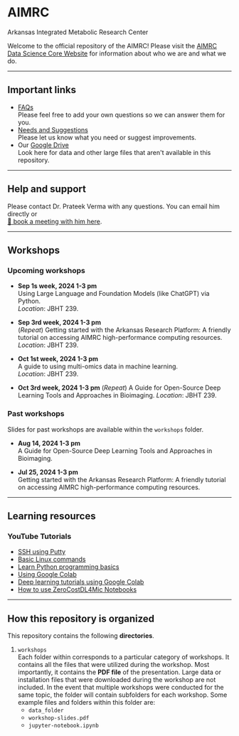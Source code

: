 # AIMRC
Arkansas Integrated Metabolic Research Center

Welcome to the official repository of the AIMRC! Please visit the [AIMRC Data Science Core Website](https://aimrc.uark.edu/data-science-core/) for information about who we are and what we do.

<!-- ======================================================================= -->
<hr />

## Important links
- [FAQs](https://docs.google.com/spreadsheets/d/1pjgfuuv26Eu6dSdPZIqwgkeo1Igc62Dvtoqko9kQPEk/edit?usp=sharing)  
Please feel free to add your own questions so we can answer them for you.
- [Needs and Suggestions](https://docs.google.com/spreadsheets/d/1ErkeeazvAv8t3vzDSKre1T73wkoNbBaw2xFYwXjeqoQ/edit?usp=sharing)  
Please let us know what you need or suggest improvements.
- Our [Google Drive](https://drive.google.com/drive/folders/1r0oteK5Wv2zKKdMkYY1zZcUF4Cy2n4S9?usp=sharing)  
Look here for data and other large files that aren't available in this repository.


<!-- ======================================================================= -->
<hr />

## Help and support

Please contact Dr. Prateek Verma with any questions. You can email him directly or  
[📅 book a meeting with him here](https://calendly.com/prateekverma/30min).


<!-- ======================================================================= -->
<hr />

## Workshops

### Upcoming workshops
- **Sep 1s week, 2024 1-3 pm**  
  Using Large Language and Foundation Models (like ChatGPT) via Python.  
  *Location*: JBHT 239.

- **Sep 3rd week, 2024 1-3 pm**  
  (*Repeat*) Getting started with the Arkansas Research Platform: A friendly tutorial on accessing AIMRC high-performance computing resources.  
  *Location*: JBHT 239.

- **Oct 1st week, 2024 1-3 pm**  
  A guide to using multi-omics data in machine learning.  
  *Location*: JBHT 239.

- **Oct 3rd week, 2024 1-3 pm**
  (*Repeat*) A Guide for Open-Source Deep Learning Tools and Approaches in Bioimaging. 
  *Location*: JBHT 239.

### Past workshops

Slides for past workshops are available within the `workshops` folder.
- **Aug 14, 2024 1-3 pm**  
  A Guide for Open-Source Deep Learning Tools and Approaches in Bioimaging.

- **Jul 25, 2024 1-3 pm**  
  Getting started with the Arkansas Research Platform: A friendly tutorial on accessing AIMRC high-performance computing resources.


<!-- ======================================================================= -->
<hr />

## Learning resources

### YouTube Tutorials
- [SSH using Putty](https://youtu.be/pWDHUlvcAsg)
- [Basic Linux commands](https://youtu.be/gd7BXuUQ91w)
- [Learn Python programming basics](https://youtu.be/YYXdXT2l-Gg?list=PL-osiE80TeTskrapNbzXhwoFUiLCjGgY7)
- [Using Google Colab](https://youtu.be/JJYZ3OE_lGo)
- [Deep learning tutorials using Google Colab](https://youtu.be/gZmobeGL0Yg?list=PLZbbT5o_s2xq7LwI2y8_QtvuXZedL6tQU)
- [How to use ZeroCostDL4Mic Notebooks](https://youtu.be/GzD2gamVNHI)


<!-- ======================================================================= -->
<hr />

## How this repository is organized

This repository contains the following **directories**.

1. `workshops`  
    Each folder within corresponds to a particular category of workshops. It contains all the files that were utilized during the workshop. Most importantly, it contains the **PDF file** of the presentation. Large data or installation files that were downloaded during the workshop are not included. In the event that multiple workshops were conducted for the same topic, the folder will contain subfolders for each workshop. Some example files and folders within this folder are:
    - `data_folder`
    - `workshop-slides.pdf`
    - `jupyter-notebook.ipynb`